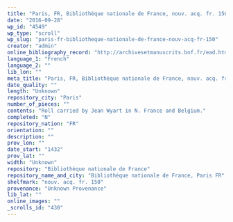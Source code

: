 ```yaml
---
title: "Paris, FR, Bibliothèque nationale de France, nouv. acq. fr. 150"
date: "2016-09-28"
wp_id: "4549"
wp_type: "scroll"
wp_slug: "paris-fr-bibliotheque-nationale-de-france-nouv-acq-fr-150"
creator: "admin"
online_bibliography_record: "http://archivesetmanuscrits.bnf.fr/ead.html?id=FRBNFEAD000039126"
language_1: "French"
language_2: ""
lib_lon: ""
meta_title: "Paris, FR, Bibliothèque nationale de France, nouv. acq. fr. 150"
date_quality: ""
length: "Unknown"
repository_city: "Paris"
number_of_pieces: ""
contents: "Roll carried by Jean Wyart in N. France and Belgium."
completed: "N"
repository_nation: "FR"
orientation: ""
description: ""
prov_lon: ""
date_start: "1432"
prov_lat: ""
width: "Unknown"
repository: "Bibliothèque nationale de France"
repository_name_and_city: "Bibliothèque nationale de France, Paris FR"
shelfmark: "nouv. acq. fr. 150"
provenance: "Unknown Provenance"
lib_lat: ""
online_images: ""
_scrolls_id: "430"
---
```



